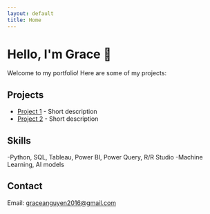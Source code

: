 ```yaml
---
layout: default
title: Home
---
```


# Hello, I'm Grace 👋

Welcome to my portfolio! Here are some of my projects:

## Projects
- [Project 1](https://github.com/grng1560/project1) - Short description
- [Project 2](https://github.com/grng1560/project2) - Short description

## Skills
-Python, SQL, Tableau, Power BI, Power Query, R/R Studio
-Machine Learning, AI models

## Contact
Email: [graceanguyen2016@gmail.com](mailto:graceanguyen2016@gmail.com)
